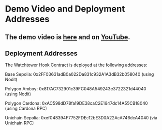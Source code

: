 # Demo Video and Deployment Addresses

## The demo video is [here]() and on [YouTube]().

## Deployment Addresses

The Watchtower Hook Contract is deployed at the following addresses:

Base Sepolia: 0x2FF03631adB0a022Da831c932A1A3dB32b058040 (using Nodit)

Polygon Amboy: 0x817AC732901c39FC048A549243e3722321d44040 (using Nodit)

Polygon Cardona: 0xAC598dD78fa19DE38caC2E1647dc14A55CB18040 (using Cardona RPC)

Unichain Sepolia: 0xef048394F7752FDEc12bE3D0A22AcA746dcA4040 (via Unichain RPC)